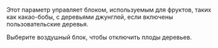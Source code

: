 Этот параметр управляет блоком, используемым для фруктов, таких как какао-бобы, с деревьями джунглей, если включены пользовательские деревья.

Выберите воздушный блок, чтобы отключить плоды деревьев.